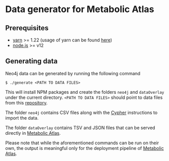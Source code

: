 # Data generator for Metabolic Atlas

## Prerequisites

 * [yarn](https://yarnpkg.com/) >= 1.22 (usage of yarn can be found
   [here](https://classic.yarnpkg.com/en/docs/cli/#toc-default-commandl))
 * [node.js](https://nodejs.org) >= v12

## Generating data

Neo4j data can be generated by running the following command

    $ ./generate <PATH TO DATA FILES>

This will install NPM packages and create
the folders `neo4j` and `dataOverlay` under the current directory.
`<PATH TO DATA FILES>` should point to data files from this [repository](https://github.com/MetabolicAtlas/data-files).

The folder `neo4j` contains CSV files along with the [Cypher](https://neo4j.com/developer/cypher/) instructions to import the data.

The folder `dataOverlay` contains TSV and JSON files that can be served directly in [Metabolic Atlas](https://github.com/MetabolicAtlas/MetabolicAtlas).


Please note that while the aforementioned commands can be run on their own, the
output is meaningful only for the deployment pipeline of [Metabolic Atlas](https://github.com/MetabolicAtlas/MetabolicAtlas).
